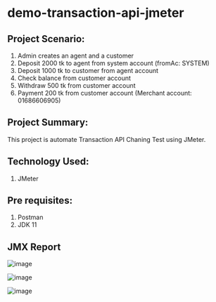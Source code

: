 # demo-transaction-api-jmeter

## Project Scenario:
1. Admin creates an agent and a customer
2. Deposit 2000 tk to agent from system account (fromAc: SYSTEM)
3. Deposit 1000 tk to customer from agent account
4. Check balance from customer account
5. Withdraw 500 tk from customer account
6. Payment 200 tk from customer account (Merchant account: 01686606905)
## Project Summary:
This project is automate Transaction API Chaning Test using JMeter.
## Technology Used:
1. JMeter
## Pre requisites:
1. Postman
2. JDK 11
## JMX Report
![image](https://github.com/Anika21-NextIn/demo-transaction-api-jmeter/assets/55154873/e95cb525-8ef7-4830-9281-3bb92a923b9d)

![image](https://github.com/Anika21-NextIn/demo-transaction-api-jmeter/assets/55154873/cd1d28af-7548-4ca0-b1d5-560aac0ae964)

![image](https://github.com/Anika21-NextIn/demo-transaction-api-jmeter/assets/55154873/38e3cf2a-f3a8-4f4b-8217-0abdeb1e9ad3)

